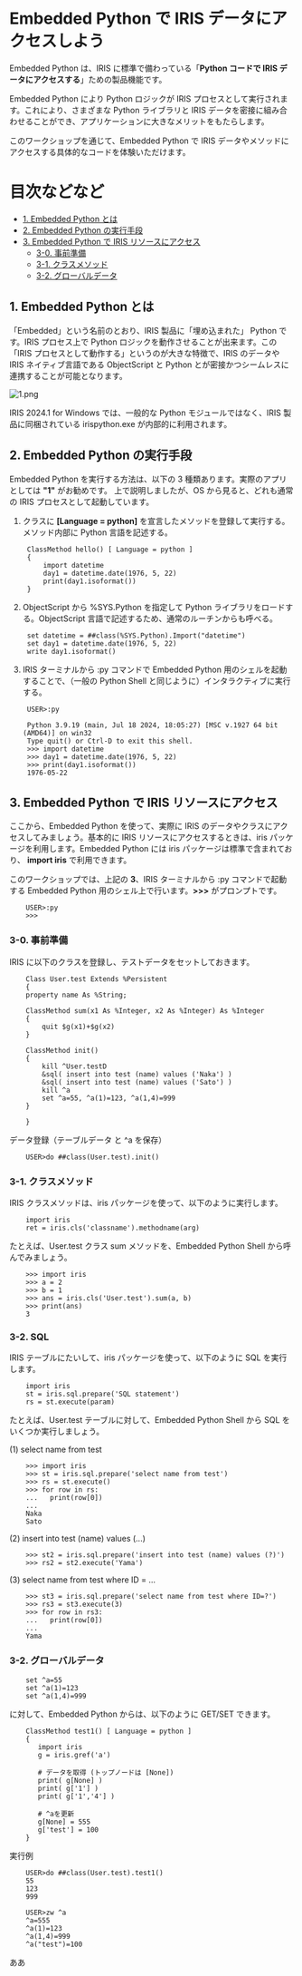 # Embedded Python で IRIS データにアクセスしよう

Embedded Python は、IRIS に標準で備わっている「**Python コードで IRIS データにアクセスする**」ための製品機能です。

Embedded Python により Python ロジックが IRIS プロセスとして実行されます。これにより、さまざまな Python ライブラリと IRIS データを密接に組み合わせることができ、アプリケーションに大きなメリットをもたらします。

このワークショップを通じて、Embedded Python で IRIS データやメソッドにアクセスする具体的なコードを体験いただけます。

# 目次などなど

- [1. Embedded Python とは](#1-embedded-python-とは)
- [2. Embedded Python の実行手段](#2-embedded-python-の実行手段)
- [3. Embedded Python で IRIS リソースにアクセス](#3-embedded-python-で-iris-リソースにアクセス)
    - [3-0. 事前準備](#3-0-事前準備)   
    - [3-1. クラスメソッド](#3-1-クラスメソッド)
    - [3-2. グローバルデータ](#3-2-グローバルデータ)
  

## 1. Embedded Python とは

「Embedded」という名前のとおり、IRIS 製品に「埋め込まれた」 Python です。IRIS プロセス上で Python ロジックを動作させることが出来ます。この「IRIS プロセスとして動作する」というのが大きな特徴で、IRIS のデータや IRIS ネイティブ言語である ObjectScript と Python とが密接かつシームレスに連携することが可能となります。

![1.png](./1.png "1.png")

IRIS 2024.1 for Windows では、一般的な Python モジュールではなく、IRIS 製品に同梱されている irispython.exe が内部的に利用されます。

## 2. Embedded Python の実行手段

Embedded Python を実行する方法は、以下の 3 種類あります。実際のアプリとしては **"1"** がお勧めです。
上で説明しましたが、OS から見ると、どれも通常の IRIS プロセスとして起動しています。

1. クラスに **[Language = python]** を宣言したメソッドを登録して実行する。メソッド内部に Python 言語を記述する。

        ClassMethod hello() [ Language = python ]
        {
            import datetime
            day1 = datetime.date(1976, 5, 22)
            print(day1.isoformat())
        }

2. ObjectScript から %SYS.Python を指定して Python ライブラリをロードする。ObjectScript 言語で記述するため、通常のルーチンからも呼べる。

        set datetime = ##class(%SYS.Python).Import("datetime")
        set day1 = datetime.date(1976, 5, 22)
        write day1.isoformat()

3. IRIS ターミナルから :py コマンドで Embedded Python 用のシェルを起動することで、（一般の Python Shell と同じように）インタラクティブに実行する。

        USER>:py
         
        Python 3.9.19 (main, Jul 18 2024, 18:05:27) [MSC v.1927 64 bit (AMD64)] on win32
        Type quit() or Ctrl-D to exit this shell.
        >>> import datetime
        >>> day1 = datetime.date(1976, 5, 22)
        >>> print(day1.isoformat())
        1976-05-22

## 3. Embedded Python で IRIS リソースにアクセス

ここから、Embedded Python を使って、実際に IRIS のデータやクラスにアクセスしてみましょう。基本的に IRIS リソースにアクセスするときは、iris パッケージを利用します。Embedded Python には iris パッケージは標準で含まれており、 **import iris** で利用できます。

このワークショップでは、上記の **3**、IRIS ターミナルから :py コマンドで起動する Embedded Python 用のシェル上で行います。**>>>** がプロンプトです。

        USER>:py
        >>>

### 3-0. 事前準備

IRIS に以下のクラスを登録し、テストデータをセットしておきます。

        Class User.test Extends %Persistent
        {        
        property name As %String;

        ClassMethod sum(x1 As %Integer, x2 As %Integer) As %Integer
        {
            quit $g(x1)+$g(x2)
        }
        
        ClassMethod init()
        {
            kill ^User.testD
            &sql( insert into test (name) values ('Naka') )
            &sql( insert into test (name) values ('Sato') )          
            kill ^a
            set ^a=55, ^a(1)=123, ^a(1,4)=999
        }

        }

データ登録（テーブルデータ と ^a を保存）

        USER>do ##class(User.test).init()

### 3-1. クラスメソッド

IRIS クラスメソッドは、iris パッケージを使って、以下のように実行します。

        import iris
        ret = iris.cls('classname').methodname(arg)

たとえば、User.test クラス sum メソッドを、Embedded Python Shell から呼んでみましょう。

        >>> import iris
        >>> a = 2
        >>> b = 1
        >>> ans = iris.cls('User.test').sum(a, b)
        >>> print(ans)
        3

### 3-2. SQL

IRIS テーブルにたいして、iris パッケージを使って、以下のように SQL を実行します。

        import iris
        st = iris.sql.prepare('SQL statement')
        rs = st.execute(param)

たとえば、User.test テーブルに対して、Embedded Python Shell から SQL をいくつか実行しましょう。

(1) select name from test

        >>> import iris
        >>> st = iris.sql.prepare('select name from test')
        >>> rs = st.execute()
        >>> for row in rs:
        ...   print(row[0])
        ...
        Naka
        Sato

(2) insert into test (name) values (...)

        >>> st2 = iris.sql.prepare('insert into test (name) values (?)')
        >>> rs2 = st2.execute('Yama')

(3) select name from test where ID = ...

        >>> st3 = iris.sql.prepare('select name from test where ID=?')
        >>> rs3 = st3.execute(3)
        >>> for row in rs3:
        ...   print(row[0])
        ...
        Yama
        

### 3-2. グローバルデータ

        set ^a=55
        set ^a(1)=123
        set ^a(1,4)=999

に対して、Embedded Python からは、以下のように GET/SET できます。

        ClassMethod test1() [ Language = python ]
        {
           import iris
           g = iris.gref('a')
           
           # データを取得 (トップノードは [None])
           print( g[None] )
           print( g['1'] )
           print( g['1','4'] )
           
           # ^aを更新
           g[None] = 555
           g['test'] = 100
        }

実行例

        USER>do ##class(User.test).test1()
        55
        123
        999

        USER>zw ^a
        ^a=555
        ^a(1)=123
        ^a(1,4)=999
        ^a("test")=100        

ああ
   
